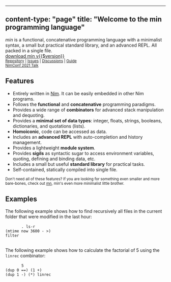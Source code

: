 -----
content-type: "page"
title: "Welcome to the min programming language"
-----
<div class="pure-g">
  <section class="pitch pure-u-1 pure-u-md-2-3">
    <em>min</em> is a functional, concatenative programming language 
    with a minimalist syntax, a small but practical standard library, and an advanced 
    REPL. All packed in a single file.
  </section>
  <section class="centered pure-u-1 pure-u-md-1-3">
    <a class="pure-button pure-button-primary" href="/get-started/"><i class="ti-download"></i> download min v{{$version}}</a><br />
    <small>
      <a href="https://github.com/h3rald/min">Repository</a> | 
      <a href="https://github.com/h3rald/min/issues">Issues</a> | 
      <a href="https://github.com/h3rald/min/discussions">Discussions</a> |
      <a href="https://h3rald.com/min/Min_DeveloperGuide.htm">Guide</a> <br>
      <a href="https://www.youtube.com/watch?v=vyHuh_kGR28&list=PLxLdEZg8DRwRXNrY7yyGU0-g_GRSyRGKo&index=12">NimConf 2021 Talk</a> 
    </small>
  </section>
</div>
<div class="pure-g">
  <section class="pure-u-1 pure-u-md-1-2">
    <h2>Features</h2>
    <ul>
      <li>Entirely written in <a href="https://nim-lang.org">Nim</a>. It can be easily embedded in other Nim programs.</li>
      <li>Follows the <strong>functional</strong> and <strong>concatenative</strong> programming paradigms.</li>
      <li>Provides a wide range of <strong>combinators</strong> for advanced stack manipulation and dequoting.</li>
      <li>Provides a <strong>minimal set of data types</strong>: integer, floats, strings, booleans, dictionaries, and quotations (lists).</li>
      <li><strong>Homoiconic</strong>, code can be accessed as data.</li>
      <li>Includes an <strong>advanced REPL</strong> with auto-completion and history management.</li>
      <li>Provides a lightweight <strong>module system</strong>.</li>
      <li>Provides <strong>sigils</strong> as syntactic sugar to access environment variables, quoting, defining and binding data, etc.</li>
      <li>Includes a small but useful <strong>standard library</strong> for practical tasks.</li>
      <li>Self-contained, statically compiled into single file.</li>
    </ul>
    <p><small>
    Don't need all of these features? If you are looking for something even smaller and more bare-bones,
    check out <a href="https://h3rald.com/mn/">mn</a>, min's even more minimalist little brother.
    </small></p>
  </section>
  <section class="pure-u-1 pure-u-md-1-2">
    <h2>Examples</h2>
    <p>The following example shows how to find recursively all files in the current folder that were modified in the last hour:</p>
    <pre>
      <code>. ls-r 
(mtime now 3600 - >) 
filter</code>
    </pre>
    <p>The following example shows how to calculate the factorial of 5 using the <code>linrec</code> combinator:</p>
    <pre>
      <code>5 
(dup 0 ==) (1 +) 
(dup 1 -) (*) linrec</code>
    </pre>
  </section>
</div>
